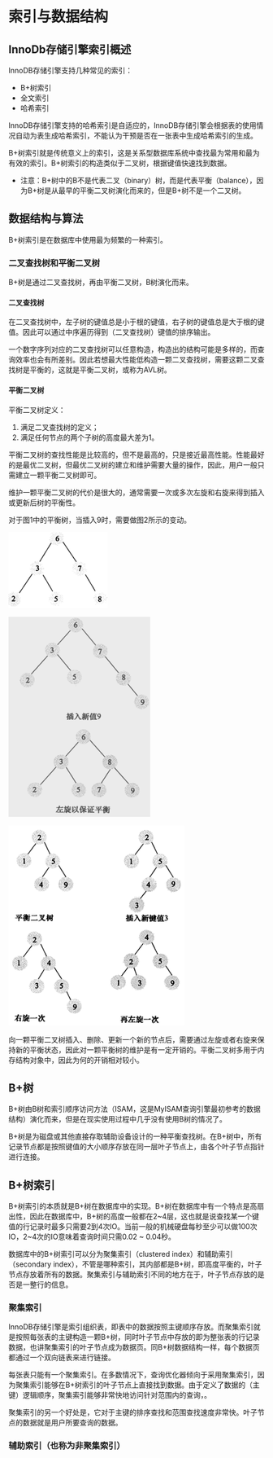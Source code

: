 
# 索引与数据结构

## InnoDb存储引擎索引概述

InnoDB存储引擎支持几种常见的索引：
- B+树索引
- 全文索引
- 哈希索引

InnoDB存储引擎支持的哈希索引是自适应的，InnoDB存储引擎会根据表的使用情况自动为表生成哈希索引，不能认为干预是否在一张表中生成哈希索引的生成。

B+树索引就是传统意义上的索引，这是关系型数据库系统中查找最为常用和最为有效的索引。B+树索引的构造类似于二叉树，根据键值快速找到数据。

- 注意：B+树中的B不是代表二叉（binary）树，而是代表平衡（balance），因为B+树是从最早的平衡二叉树演化而来的，但是B+树不是一个二叉树。 

## 数据结构与算法

B+树索引是在数据库中使用最为频繁的一种索引。

### 二叉查找树和平衡二叉树

B+树是通过二叉查找树，再由平衡二叉树，B树演化而来。

#### 二叉查找树

在二叉查找树中，左子树的键值总是小于根的键值，右子树的键值总是大于根的键值。因此可以通过中序遍历得到（二叉查找树）键值的排序输出。

一个数字序列对应的二叉查找树可以任意构造，构造出的结构可能是多样的，而查询效率也会有所差别。因此若想最大性能低构造一颗二叉查找树，需要这颗二叉查找树是平衡的，这就是平衡二叉树，或称为AVL树。

#### 平衡二叉树

平衡二叉树定义：
1. 满足二叉查找树的定义；
2. 满足任何节点的两个子树的高度最大差为1。

平衡二叉树的查找性能是比较高的，但不是最高的，只是接近最高性能。性能最好的是最优二叉树，但最优二叉树的建立和维护需要大量的操作，因此，用户一般只需建立一颗平衡二叉树即可。

维护一颗平衡二叉树的代价是很大的，通常需要一次或多次左旋和右旋来得到插入或更新后树的平衡性。

对于图1中的平衡树，当插入9时，需要做图2所示的变动。

![图1](database/pictures/二叉查找树.png "平衡查找树")

![图2](database\pictures\插入键值9，平衡二叉树变化.png "插入键值9后平衡二叉树变化")

![图3](database\pictures\需多次旋转的平衡二叉树.png "需要多次旋转的二叉树")

向一颗平衡二叉树插入、删除、更新一个新的节点后，需要通过左旋或者右旋来保持新的平衡状态，因此对一颗平衡树的维护是有一定开销的。平衡二叉树多用于内存结构对象中，因此为何的开销相对较小。

## B+树

B+树由B树和索引顺序访问方法（ISAM，这是MyISAM查询引擎最初参考的数据结构）演化而来，但是在现实使用过程中几乎没有使用B树的情况了。

B+树是为磁盘或其他直接存取辅助设备设计的一种平衡查找树。在B+树中，所有记录节点都是按照键值的大小顺序存放在同一层叶子节点上，由各个叶子节点指针进行连接。

## B+树索引

B+树索引的本质就是B+树在数据库中的实现。B+树在数据库中有一个特点是高扇出性，因此在数据库中，B+树的高度一般都在2~4层，这也就是说查找某一个键值的行记录时最多只需要2到4次IO。当前一般的机械硬盘每秒至少可以做100次IO，2~4次的IO意味着查询时间只需0.02 ~ 0.04秒。

数据库中的B+树索引可以分为聚集索引（clustered index）和辅助索引（secondary index），不管是哪种索引，其内部都是B+树，即高度平衡的，叶子节点存放着所有的数据。聚集索引与辅助索引不同的地方在于，叶子节点存放的是否是一整行的信息。

### 聚集索引

InnoDB存储引擎是索引组织表，即表中的数据按照主键顺序存放。而聚集索引就是按照每张表的主键构造一颗B+树，同时叶子节点中存放的即为整张表的行记录数据，也讲聚集索引的叶子节点成为数据页。同B+树数据结构一样，每个数据页都通过一个双向链表来进行链接。

每张表只能有一个聚集索引。在多数情况下，查询优化器倾向于采用聚集索引，因为聚集索引能够在B+树索引的叶子节点上直接找到数据。由于定义了数据的（主键）逻辑顺序，聚集索引能够非常快地访问针对范围内的查询，。

聚集索引的另一个好处是，它对于主键的排序查找和范围查找速度非常快。叶子节点的数据就是用户所要查询的数据。

### 辅助索引（也称为非聚集索引）